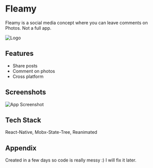 
# Fleamy

Fleamy is a social media concept where you can leave comments on Photos. Not a full app.


![Logo](https://projects.ighda.com/projects/fleamy/screenshots/icon_75_75.png)


## Features

- Share posts
- Comment on photos
- Cross platform


## Screenshots

![App Screenshot](https://projects.ighda.com/projects/fleamy/screenshots/frame_1.jpg)
## Tech Stack

React-Native, Mobx-State-Tree, Reanimated

## Appendix

Created in a few days so code is really messy :) I will fix it later.
